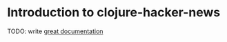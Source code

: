 # Introduction to clojure-hacker-news

TODO: write [great documentation](http://jacobian.org/writing/what-to-write/)
